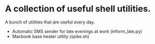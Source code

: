 # A collection of useful shell utilities.

A bunch of utilities that are useful every day.

  - Automatic SMS sender for late evenings at work (inform_late.py)
  - Macbook base heater utility (spike.sh)
